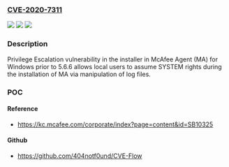### [CVE-2020-7311](https://cve.mitre.org/cgi-bin/cvename.cgi?name=CVE-2020-7311)
![](https://img.shields.io/static/v1?label=Product&message=MA%20for%20Windows&color=blue)
![](https://img.shields.io/static/v1?label=Version&message=5.6.x%3C%205.6.6%20&color=brighgreen)
![](https://img.shields.io/static/v1?label=Vulnerability&message=CWE-269%3A%20Improper%20Privilege%20Management&color=brighgreen)

### Description

Privilege Escalation vulnerability in the installer in McAfee Agent (MA) for Windows prior to 5.6.6 allows local users to assume SYSTEM rights during the installation of MA via manipulation of log files.

### POC

#### Reference
- https://kc.mcafee.com/corporate/index?page=content&id=SB10325

#### Github
- https://github.com/404notf0und/CVE-Flow


